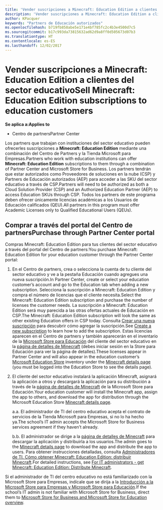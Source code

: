 ```yaml
---
title: 'Vender suscripciones a Minecraft: Education Edition a clientes del sector educativo'
description: 'Vender suscripciones a Minecraft: Education Edition a clientes del sector educativo'
author: KPacquer
keywords: "Partners de Educación autorizados"
ms.openlocfilehash: b719fb858abe5e171e4bf785fc2c4b3e4500d7c5
ms.sourcegitcommit: b17c993da73815632ad62d9a8ff0d505673d07b3
ms.translationtype: HT
ms.contentlocale: es-ES
ms.lasthandoff: 12/02/2017
---
```

# <a name="sell-minecraft-education-edition-subscriptions-to-education-customers"></a><span data-ttu-id="06e74-104">Vender suscripciones a Minecraft: Education Edition a clientes del sector educativo</span><span class="sxs-lookup"><span data-stu-id="06e74-104">Sell Minecraft: Education Edition subscriptions to education customers</span></span>

**<span data-ttu-id="06e74-105">Se aplica a:</span><span class="sxs-lookup"><span data-stu-id="06e74-105">Applies to</span></span>**

-  <span data-ttu-id="06e74-106">Centro de partners</span><span class="sxs-lookup"><span data-stu-id="06e74-106">Partner Center</span></span>

<span data-ttu-id="06e74-107">Los partners que trabajan con instituciones del sector educativo pueden ofrecerles suscripciones a **Minecraft: Education Edition** mediante una combinación del Centro de Partners y la Tienda Microsoft para Empresas.</span><span class="sxs-lookup"><span data-stu-id="06e74-107">Partners who work with education institutions can offer **Minecraft: Education Edition** subscriptions to them through a combination of Partner Center and Microsoft Store for Business.</span></span>  <span data-ttu-id="06e74-108">Los partners tendrán que estar autorizados como Proveedores de soluciones en la nube (CSP) y Partners de Educación autorizados (AEP) para acceder a las SKU del sector educativo a través de CSP.</span><span class="sxs-lookup"><span data-stu-id="06e74-108">Partners will need to be authorized as both a Cloud Solution Provider (CSP) and an Authorized Education Partner (AEP) to access Education SKUs through CSP.</span></span>  <span data-ttu-id="06e74-109">Todos los partners de este programa deben ofrecer únicamente licencias académicas a los Usuarios de Educación calificados (QEU).</span><span class="sxs-lookup"><span data-stu-id="06e74-109">All partners in this program must offer Academic Licenses only to Qualified Educational Users (QEUs).</span></span> 

## <a name="purchase-through-partner-center-portal"></a><span data-ttu-id="06e74-110">Comprar a través del portal del Centro de partners</span><span class="sxs-lookup"><span data-stu-id="06e74-110">Purchase through Partner Center portal</span></span> 
<span data-ttu-id="06e74-111">Compras Minecraft: Education Edition para tus clientes del sector educativo a través del portal del Centro de partners:</span><span class="sxs-lookup"><span data-stu-id="06e74-111">You purchase Minecraft: Education Edition for your education customer through the Partner Center portal:</span></span> 

  1.  <span data-ttu-id="06e74-112">En el Centro de partners, crea o selecciona la cuenta de tu cliente del sector educativo y ve a la pestaña Educación cuando agregues una nueva suscripción.</span><span class="sxs-lookup"><span data-stu-id="06e74-112">In Partner Center, create or select your education customer’s account and go to the Education tab when adding a new subscription.</span></span>  <span data-ttu-id="06e74-113">Selecciona la suscripción a Minecraft: Education Edition y compra el número de licencias que el cliente necesita.</span><span class="sxs-lookup"><span data-stu-id="06e74-113">Select the Minecraft: Education Edition subscription and purchase the number of licenses the customer needs.</span></span> <span data-ttu-id="06e74-114">La suscripción a Minecraft: Education Edition será muy parecida a las otras ofertas actuales de Educación en CSP.</span><span class="sxs-lookup"><span data-stu-id="06e74-114">The Minecraft: Education Edition subscription will look the same as other existing Education offers in CSP today.</span></span> <span data-ttu-id="06e74-115">Consulta [Crear una nueva suscripción](create-a-new-subscription.md) para descubrir cómo agregar la suscripción.</span><span class="sxs-lookup"><span data-stu-id="06e74-115">See [Create a new subscription](create-a-new-subscription.md) to learn how to add the subscription.</span></span> <span data-ttu-id="06e74-116">Estas licencias aparecen en el Centro de partners y también aparecerán en el inventario de la [Microsoft Store para Educación](https://educationstore.microsoft.com/en-us/store) del cliente del sector educativo en la [página de detalles de Minecraft](https://educationstore.microsoft.com/en-us/store/details/minecraft-education-edition/9nblggh4r2r6) (debes iniciar sesión en la Store para Educación para ver la página de detalles).</span><span class="sxs-lookup"><span data-stu-id="06e74-116">These licenses appear in Partner Center and will also appear in the education customer’s [Microsoft Education Store](https://educationstore.microsoft.com/en-us/store) inventory under the [Minecraft details page](https://educationstore.microsoft.com/en-us/store/details/minecraft-education-edition/9nblggh4r2r6) (you must be logged into the Education Store to see the details page).</span></span> 

  2.  <span data-ttu-id="06e74-117">El cliente del sector educativo instalará la aplicación Minecraft, asignará la aplicación a otros y descargará la aplicación para su distribución a través de la [página de detalles de Minecraft](https://educationstore.microsoft.com/en-us/store/details/minecraft-education-edition/9nblggh4r2r6) de la Microsoft Store para Educación.</span><span class="sxs-lookup"><span data-stu-id="06e74-117">Your education customer will install the Minecraft app, assign the app to others, and download the app for distribution through the Microsoft Education Store [Minecraft details page](https://educationstore.microsoft.com/en-us/store/details/minecraft-education-edition/9nblggh4r2r6).</span></span> 

      <span data-ttu-id="06e74-118">a.</span><span class="sxs-lookup"><span data-stu-id="06e74-118">a.</span></span> <span data-ttu-id="06e74-119">El administrador de TI del centro educativo acepta el contrato de servicios de la Tienda Microsoft para Empresas, si no lo ha hecho ya.</span><span class="sxs-lookup"><span data-stu-id="06e74-119">The school’s IT admin accepts the Microsoft Store for Business services agreement if they haven’t already.</span></span> 

      <span data-ttu-id="06e74-120">b.</span><span class="sxs-lookup"><span data-stu-id="06e74-120">b.</span></span> <span data-ttu-id="06e74-121">El administrador se dirige a la [página de detalles de Minecraft](https://educationstore.microsoft.com/en-us/store/details/minecraft-education-edition/9nblggh4r2r6) para descargar la aplicación y distribuirla a los usuarios.</span><span class="sxs-lookup"><span data-stu-id="06e74-121">The admin goes to the [Minecraft details page](https://educationstore.microsoft.com/en-us/store/details/minecraft-education-edition/9nblggh4r2r6) to download the app and distribute the app to users.</span></span> <span data-ttu-id="06e74-122">Para obtener instrucciones detalladas, consulta [Administradores de TI. Cómo obtener Minecraft: Education Edition: distribuir Minecraft](https://docs.microsoft.com/education/windows/school-get-minecraft#distribute-minecraft).</span><span class="sxs-lookup"><span data-stu-id="06e74-122">For detailed instructions, see [For IT administrators - get Minecraft: Education Edition: Distribute Minecraft](https://docs.microsoft.com/education/windows/school-get-minecraft#distribute-minecraft).</span></span>
    
  <span data-ttu-id="06e74-123">Si el administrador de TI del centro educativo no está familiarizado con la Microsoft Store para Empresas, indícale que se dirija a la [Introducción a la Microsoft Store para Empresas y Microsoft Store para Educación](https://docs.microsoft.com/microsoft-store/windows-store-for-business-overview).</span><span class="sxs-lookup"><span data-stu-id="06e74-123">If the school’s IT admin is not familiar with Microsoft Store for Business, direct them to [Microsoft Store for Business and Microsoft Store for Education overview](https://docs.microsoft.com/microsoft-store/windows-store-for-business-overview).</span></span> 

<!-- ## Purchase through Partner Center API 

To help your education customers buy and deploy Minecraft: Education Edition through the Partner Center API:
  
  1.  See [Create an order](https://msdn.microsoft.com/library/partnercenter/mt634667.aspx(d=robot)) to learn how to use the Partner Center API to buy the desired number of licenses of Minecraft: Education Edition subscription.  Be sure to use the following Offer ID:  
     
      "OfferId": "EE10CBD2-7A12-45DE-BE11-0C2C7C6EEEB1"
     
      See [Get a list of subscriptions by ID](https://msdn.microsoft.com/library/partnercenter/mt683489.aspx) to learn how to see these licenses.  Note that these will also appear in the education customer’s [Microsoft Store for Business](https://www.microsoft.com/business-store) inventory under the [Minecraft details page](https://businessstore.microsoft.com/en-us/app-detail/9NBLGGH4R2R6/0016/00000000000000000000000000000000/online) (you must be logged into Store for Business to see this page).    

  2. Direct your education customer to distribute Minecraft through the Microsoft Store for Business [Minecraft details page](https://businessstore.microsoft.com/en-us/app-detail/9NBLGGH4R2R6/0016/00000000000000000000000000000000/online). Through Microsoft Store for Business, they can install the app, assign the app to others, and download the app to distribute. (Currently, Partner Center doesn't support these tasks.) 

     a. The school’s IT admin accepts the Microsoft Store for Business services agreement if they haven’t already.
    
     b. The admin goes to the Minecraft details page to download the app and distribute the app to users. For detailed instructions, see [For IT administrators - get Minecraft: Education Edition: Distribute Minecraft](https://docs.microsoft.com/education/windows/school-get-minecraft#distribute-minecraft). 

  If the school’s IT admin is not familiar with Microsoft Store for Business, direct them to [Microsoft Store for Business overview](https://docs.microsoft.com/microsoft-store/windows-store-for-business-overview). 

-->